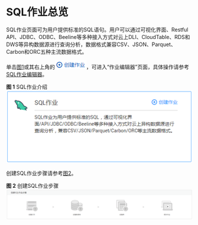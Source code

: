 # SQL作业总览<a name="dli_01_0389"></a>

SQL作业页面可为用户提供标准的SQL语句。用户可以通过可视化界面、Restful API、JDBC、ODBC、Beeline等多种接入方式对云上DLI、CloudTable、RDS和DWS等异构数据源进行查询分析，数据格式兼容CSV、JSON、Parquet、Carbon和ORC五种主流数据格式。

单击[图1](#fig75551325203)或其右上角的![](figures/icon-创建作业.png)，可进入“作业编辑器”页面，具体操作请参考[SQL作业编辑器](SQL作业编辑器.md)。

**图 1**  SQL作业介绍<a name="fig75551325203"></a>  
![](figures/SQL作业介绍.png "SQL作业介绍")

创建SQL作业步骤请参考[图2](#fig182651741318)。

**图 2**  创建SQL作业步骤<a name="fig182651741318"></a>  
![](figures/创建SQL作业步骤.png "创建SQL作业步骤")

